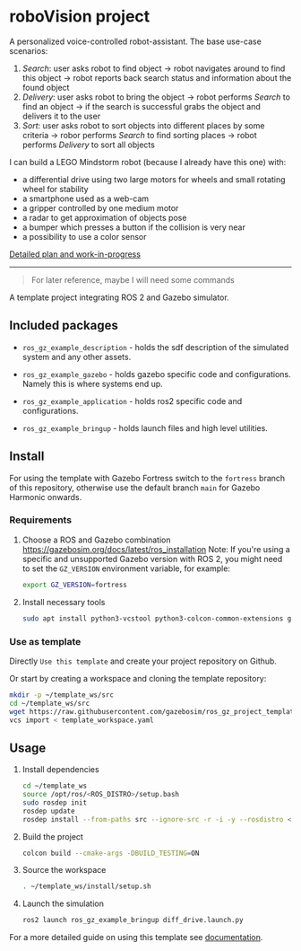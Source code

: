# roboVision project

A personalized voice-controlled robot-assistant. The base use-case scenarios:
1. _Search_: user asks robot to find object -> robot navigates around to find this object -> robot reports back search status and information about the found object
2. _Delivery_: user asks robot to bring the object -> robot performs _Search_ to find an object -> if the search is successful grabs the object and delivers it to the user
3. _Sort_: user asks robot to sort objects into different places by some criteria -> robor performs _Search_ to find sorting places -> robot performs _Delivery_ to sort all objects

I can build a LEGO Mindstorm robot (because I already have this one) with:
- a differential drive using two large motors for wheels and small rotating wheel for stability
- a smartphone used as a web-cam
- a gripper controlled by one medium motor
- a radar to get approximation of objects pose
- a bumper which presses a button if the collision is very near
- a possibility to use a color sensor
  
[Detailed plan and work-in-progress](https://github.com/users/CatUnderTheLeaf/projects/2)



---

> For later reference, maybe I will need some commands

A template project integrating ROS 2 and Gazebo simulator.

## Included packages

* `ros_gz_example_description` - holds the sdf description of the simulated system and any other assets.

* `ros_gz_example_gazebo` - holds gazebo specific code and configurations. Namely this is where systems end up.

* `ros_gz_example_application` - holds ros2 specific code and configurations.

* `ros_gz_example_bringup` - holds launch files and high level utilities.


## Install

For using the template with Gazebo Fortress switch to the `fortress` branch of this repository, otherwise use the default branch `main` for Gazebo Harmonic onwards.

### Requirements

1. Choose a ROS and Gazebo combination https://gazebosim.org/docs/latest/ros_installation
   Note: If you're using a specific and unsupported Gazebo version with ROS 2, you might need to set the `GZ_VERSION` environment variable, for example:

    ```bash
    export GZ_VERSION=fortress
    ```

1. Install necessary tools

    ```bash
    sudo apt install python3-vcstool python3-colcon-common-extensions git wget
    ```

### Use as template
Directly `Use this template` and create your project repository on Github.

Or start by creating a workspace and cloning the template repository:

   ```bash
   mkdir -p ~/template_ws/src
   cd ~/template_ws/src
   wget https://raw.githubusercontent.com/gazebosim/ros_gz_project_template/main/template_workspace.yaml
   vcs import < template_workspace.yaml
   ```

## Usage

1. Install dependencies

    ```bash
    cd ~/template_ws
    source /opt/ros/<ROS_DISTRO>/setup.bash
    sudo rosdep init
    rosdep update
    rosdep install --from-paths src --ignore-src -r -i -y --rosdistro <ROS_DISTRO>
    ```

1. Build the project

    ```bash
    colcon build --cmake-args -DBUILD_TESTING=ON
    ```

1. Source the workspace

    ```bash
    . ~/template_ws/install/setup.sh
    ```

1. Launch the simulation

    ```bash
    ros2 launch ros_gz_example_bringup diff_drive.launch.py
    ```

For a more detailed guide on using this template see [documentation](https://gazebosim.org/docs/latest/ros_gz_project_template_guide).
